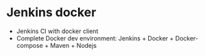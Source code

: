 # Jenkins docker
* Jenkins CI with docker client
* Complete Docker dev environment: Jenkins + Docker + Docker-compose + Maven + Nodejs
